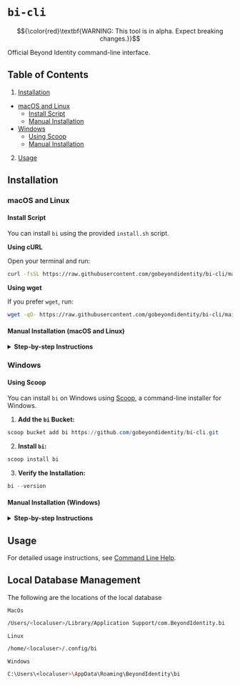 # `bi-cli`

$${\color{red}\textbf{WARNING: This tool is in alpha. Expect breaking changes.}}$$

Official Beyond Identity command-line interface.

## Table of Contents

1. [Installation](#installation)

- [macOS and Linux](#macos-and-linux)
  - [Install Script](#install-script)
  - [Manual Installation](#manual-installation-macos-and-linux)
- [Windows](#windows)
  - [Using Scoop](#using-scoop)
  - [Manual Installation](#manual-installation-windows)

2. [Usage](#usage)

## Installation

### macOS and Linux

#### Install Script

You can install `bi` using the provided `install.sh` script.

**Using cURL**

Open your terminal and run:

```bash
curl -fsSL https://raw.githubusercontent.com/gobeyondidentity/bi-cli/main/install.sh | sh
```

**Using wget**

If you prefer `wget`, run:

```bash
wget -qO- https://raw.githubusercontent.com/gobeyondidentity/bi-cli/main/install.sh | sh
```

#### Manual Installation (macOS and Linux)

<details><summary><strong>Step-by-step Instructions</strong></summary>

<br>

If you prefer to install `bi` manually:

1. **Download the Binary:**

- Visit the [Releases](https://github.com/gobeyondidentity/bi-cli/releases) page.
- Download the latest release for your operating system and architecture (`arm64` or `x86_64`).

2. **Extract the Binary:**

- Extract the contents of the tarball to a directory of your choice.

3. **Make the Binary Executable:**

- Open your terminal and navigate to the download directory.
- Run:

  ```bash
  chmod +x bi
  ```

4. **Move the Binary to a Directory in your PATH:**

- For example:

  ```bash
  sudo mv bi /usr/local/bin/
  ```

5. **Verify the Installation:**

- Run:

  ```bash
  bi --version
  ```

  to confirm that `bi` is installed and accessible from your terminal.

</details>

### Windows

#### Using Scoop

You can install `bi` on Windows using [Scoop](https://scoop.sh/), a command-line installer for Windows.

1. **Add the `bi` Bucket:**

```powershell
scoop bucket add bi https://github.com/gobeyondidentity/bi-cli.git
```

2. **Install `bi`:**

```powershell
scoop install bi
```

3. **Verify the Installation:**

```powershell
bi --version
```

#### Manual Installation (Windows)

<details><summary><strong>Step-by-step Instructions</strong></summary>

<br>

1. **Download the Executable:**

- Go to the [Releases](https://github.com/gobeyondidentity/bi-cli/releases) page.
- Download the latest Windows release for your architecture (`arm64` or `x86_64`).

2. **Extract the Binary:**

- Unzip the downloaded file to a directory of your choice (e.g., `C:\Program Files\bi`).

3. **Add to PATH (Optional but Recommended):**

- Press `Win + X` and select **System**.
- Click on **Advanced system settings**.
- Click **Environment Variables**.
- Under **System variables**, scroll to `Path` and click **Edit**.
- Click **New** and add the path to your `bi` executable (e.g., `C:\Program Files\bi`).
- Click **OK** to close all dialogs.
- Restart Command Prompt or PowerShell to ensure changes take effect.

4. **Run `bi`:**

- Open Command Prompt or PowerShell.
- If you didn't add `bi` to your PATH, navigate to the directory containing `bi.exe`.
- Run:

  ```powershell
  .\bi.exe --version
  ```

- If you added `bi` to your PATH, simply run:

  ```powershell
  bi --version
  ```

</details>

## Usage

For detailed usage instructions, see [Command Line Help](docs/CommandLineHelp.md).


## Local Database Management
The following are the locations of the local database

`MacOs`

```sh
/Users/<localuser>/Library/Application Support/com.BeyondIdentity.bi
```

`Linux`

```sh
/home/<localuser>/.config/bi
```

`Windows`

```sh
C:\Users\<localuser>\AppData\Roaming\BeyondIdentity\bi
```
